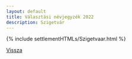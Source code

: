```yaml
---
layout: default
title: Választási névjegyzék 2022
description: Szigetvár
---
```


{% include settlementHTMLs/Szigetvaar.html %}

[Vissza](./)